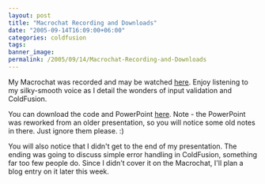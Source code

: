 ```yaml
---
layout: post
title: "Macrochat Recording and Downloads"
date: "2005-09-14T16:09:00+06:00"
categories: coldfusion 
tags: 
banner_image: 
permalink: /2005/09/14/Macrochat-Recording-and-Downloads
---
```


My Macrochat was recorded and may be watched <a href="http://mmchats.breezecentral.com/p49809263/">here</a>. Enjoy listening to my silky-smooth voice as I detail the wonders of input validation and ColdFusion. 

You can download the code and PowerPoint <a href="http://ray.camdenfamily.com/downloads/input_preso.zip">here</a>. Note - the PowerPoint was reworked from an older presentation, so you will notice some old notes in there. Just ignore them please. :)

You will also notice that I didn't get to the end of my presentation. The ending was going to discuss simple error handling in ColdFusion, something far too few people do. Since I didn't cover it on the Macrochat, I'll plan a blog entry on it later this week.